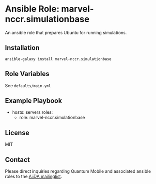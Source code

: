 # Ansible Role: marvel-nccr.simulationbase

An ansible role that prepares Ubuntu for running simulations.

## Installation

`ansible-galaxy install marvel-nccr.simulationbase`

## Role Variables

See `defaults/main.yml`

## Example Playbook

  - hosts: servers
    roles:
    - role: marvel-nccr.simulationbase

## License

MIT

## Contact

Please direct inquiries regarding Quantum Mobile and associated ansible roles to the [AiiDA mailinglist](http://www.aiida.net/mailing-list/).

